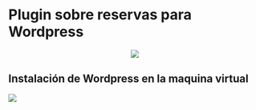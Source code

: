 # Plugin sobre reservas para Wordpress
<p align="center">
<img src="https://github.com/user-attachments/assets/d0258c86-63b9-4b54-8fd9-cd7468db0f7e">
</p>

## Instalación de Wordpress en la maquina virtual
<p align="left">
<img src="../main/wordpress%20pagina%20de%20inicio.png">
</p>
